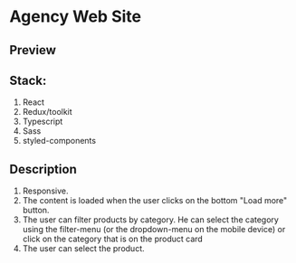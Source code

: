 # Agency Web Site

## Preview

## Stack:

1. React
2. Redux/toolkit
3. Typescript
4. Sass
5. styled-components

## Description

1. Responsive.
2. The content is loaded when the user clicks on the bottom "Load more" button.
3. The user can filter products by category. He can select the category using the filter-menu (or the dropdown-menu on the mobile device) or click on the category that is on the product card
4. The user can select the product.
